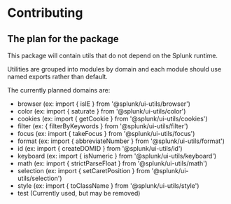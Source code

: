 # Contributing

## The plan for the package
This package will contain utils that do not depend on the Splunk runtime.

Utilities are grouped into modules by domain and each module should use named exports rather than default.

The currently planned domains are:
* browser (ex: import { isIE } from '@splunk/ui-utils/browser')
* color (ex: import { saturate } from '@splunk/ui-utils/color')
* cookies (ex: import { getCookie } from '@splunk/ui-utils/cookies')
* filter (ex: { filterByKeywords } from '@splunk/ui-utils/filter')
* focus (ex: import { takeFocus } from '@splunk/ui-utils/focus')
* format (ex: import { abbreviateNumber } from '@splunk/ui-utils/format')
* id (ex: import { createDOMID } from '@splunk/ui-utils/id')
* keyboard (ex: import { isNumeric } from '@splunk/ui-utils/keyboard')
* math (ex: import { strictParseFloat } from '@splunk/ui-utils/math')
* selection (ex: import { setCaretPosition } from '@splunk/ui-utils/selection')
* style (ex: import { toClassName } from '@splunk/ui-utils/style')
* test (Currently used, but may be removed)
